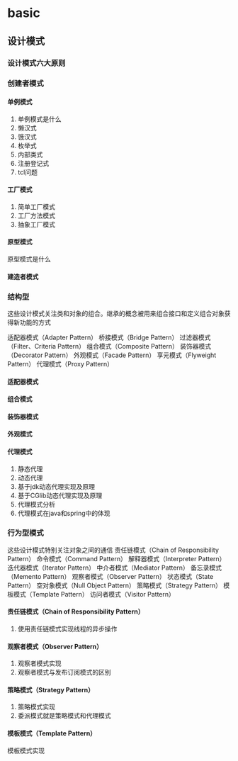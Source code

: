 # basic

## 设计模式

### 设计模式六大原则

### 创建者模式

#### 单例模式

1. 单例模式是什么
2. 懒汉式
3. 饿汉式
4. 枚举式
5. 内部类式
6. 注册登记式
7. tcl问题

#### 工厂模式

1. 简单工厂模式
2. 工厂方法模式
3. 抽象工厂模式

#### 原型模式

原型模式是什么

#### 建造者模式

### 结构型

这些设计模式关注类和对象的组合。继承的概念被用来组合接口和定义组合对象获得新功能的方式

适配器模式（Adapter Pattern）
桥接模式（Bridge Pattern）
过滤器模式（Filter、Criteria Pattern）
组合模式（Composite Pattern）
装饰器模式（Decorator Pattern）
外观模式（Facade Pattern）
享元模式（Flyweight Pattern）
代理模式（Proxy Pattern）

#### 适配器模式

#### 组合模式

#### 装饰器模式

#### 外观模式

#### 代理模式

1. 静态代理
2. 动态代理
3. 基于jdk动态代理实现及原理
4. 基于CGlib动态代理实现及原理
5. 代理模式分析
6. 代理模式在java和spring中的体现

### 行为型模式

这些设计模式特别关注对象之间的通信
责任链模式（Chain of Responsibility Pattern）
命令模式（Command Pattern）
解释器模式（Interpreter Pattern）
迭代器模式（Iterator Pattern）
中介者模式（Mediator Pattern）
备忘录模式（Memento Pattern）
观察者模式（Observer Pattern）
状态模式（State Pattern）
空对象模式（Null Object Pattern）
策略模式（Strategy Pattern）
模板模式（Template Pattern）
访问者模式（Visitor Pattern）

#### 责任链模式（Chain of Responsibility Pattern）

1. 使用责任链模式实现线程的异步操作

#### 观察者模式（Observer Pattern）

1. 观察者模式实现
2. 观察者模式与发布订阅模式的区别

#### 策略模式（Strategy Pattern）

1. 策略模式实现
2. 委派模式就是策略模式和代理模式

#### 模板模式（Template Pattern）

模板模式实现